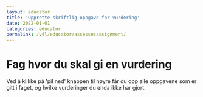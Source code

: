 ```yaml
---
layout: educator
title: 'Opprette skriftlig oppgave for vurdering'
date: 2022-01-01
categories: educator
permalink: /v4l/educator/assessesassignment/
---
```


# Fag hvor du skal gi en vurdering

Ved å klikke på 'pil ned' knappen til høyre får du opp alle oppgavene som er gitt i faget, og hvilke vurderinger du enda ikke har gjort.